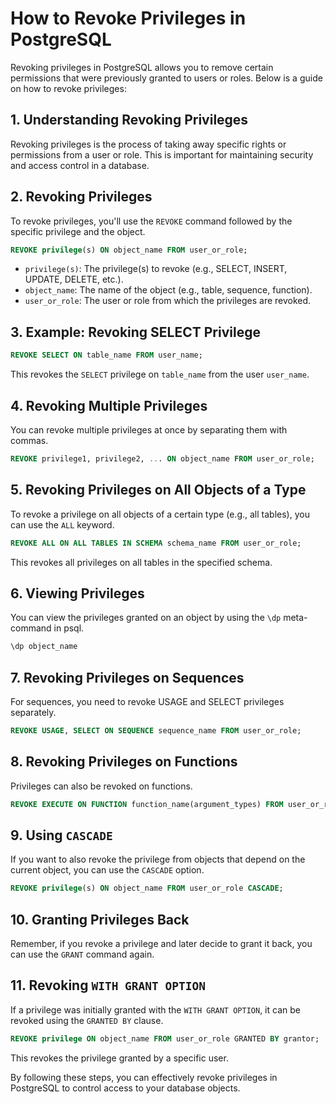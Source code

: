# How to Revoke Privileges in PostgreSQL

Revoking privileges in PostgreSQL allows you to remove certain permissions that were previously granted to users or roles. Below is a guide on how to revoke privileges:

## 1. **Understanding Revoking Privileges**

Revoking privileges is the process of taking away specific rights or permissions from a user or role. This is important for maintaining security and access control in a database.

## 2. **Revoking Privileges**

To revoke privileges, you'll use the `REVOKE` command followed by the specific privilege and the object.

```sql
REVOKE privilege(s) ON object_name FROM user_or_role;
```

- `privilege(s)`: The privilege(s) to revoke (e.g., SELECT, INSERT, UPDATE, DELETE, etc.).
- `object_name`: The name of the object (e.g., table, sequence, function).
- `user_or_role`: The user or role from which the privileges are revoked.

## 3. **Example: Revoking SELECT Privilege**

```sql
REVOKE SELECT ON table_name FROM user_name;
```

This revokes the `SELECT` privilege on `table_name` from the user `user_name`.

## 4. **Revoking Multiple Privileges**

You can revoke multiple privileges at once by separating them with commas.

```sql
REVOKE privilege1, privilege2, ... ON object_name FROM user_or_role;
```

## 5. **Revoking Privileges on All Objects of a Type**

To revoke a privilege on all objects of a certain type (e.g., all tables), you can use the `ALL` keyword.

```sql
REVOKE ALL ON ALL TABLES IN SCHEMA schema_name FROM user_or_role;
```

This revokes all privileges on all tables in the specified schema.

## 6. **Viewing Privileges**

You can view the privileges granted on an object by using the `\dp` meta-command in psql.

```sql
\dp object_name
```

## 7. **Revoking Privileges on Sequences**

For sequences, you need to revoke USAGE and SELECT privileges separately.

```sql
REVOKE USAGE, SELECT ON SEQUENCE sequence_name FROM user_or_role;
```

## 8. **Revoking Privileges on Functions**

Privileges can also be revoked on functions.

```sql
REVOKE EXECUTE ON FUNCTION function_name(argument_types) FROM user_or_role;
```

## 9. **Using `CASCADE`**

If you want to also revoke the privilege from objects that depend on the current object, you can use the `CASCADE` option.

```sql
REVOKE privilege(s) ON object_name FROM user_or_role CASCADE;
```

## 10. **Granting Privileges Back**

Remember, if you revoke a privilege and later decide to grant it back, you can use the `GRANT` command again.

## 11. **Revoking `WITH GRANT OPTION`**

If a privilege was initially granted with the `WITH GRANT OPTION`, it can be revoked using the `GRANTED BY` clause.

```sql
REVOKE privilege ON object_name FROM user_or_role GRANTED BY grantor;
```

This revokes the privilege granted by a specific user.

By following these steps, you can effectively revoke privileges in PostgreSQL to control access to your database objects.
